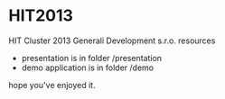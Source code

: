 HIT2013
=======

HIT Cluster 2013 Generali Development s.r.o. resources

- presentation is in folder /presentation
- demo application is in folder /demo

hope you've enjoyed it.
